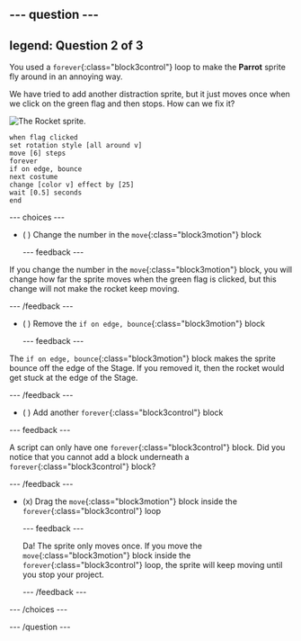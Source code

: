 --- question ---
---
legend: Question 2 of 3
---

You used a `forever`{:class="block3control"} loop to make the **Parrot** sprite fly around in an annoying way.

We have tried to add another distraction sprite, but it just moves once when we click on the green flag and then stops. How can we fix it?

![The Rocket sprite.](images/rocket-sprite.png)

```blocks3
when flag clicked
set rotation style [all around v] 
move [6] steps 
forever 
if on edge, bounce 
next costume 
change [color v] effect by [25] 
wait [0.5] seconds 
end
```

--- choices ---

- ( ) Change the number in the `move`{:class="block3motion"} block

  --- feedback ---

If you change the number in the `move`{:class="block3motion"} block, you will change how far the sprite moves when the green flag is clicked, but this change will not make the rocket keep moving.

  --- /feedback ---

- ( ) Remove the `if on edge, bounce`{:class="block3motion"} block

  --- feedback ---

The `if on edge, bounce`{:class="block3motion"} block makes the sprite bounce off the edge of the Stage. If you removed it, then the rocket would get stuck at the edge of the Stage.

  --- /feedback ---

- ( ) Add another `forever`{:class="block3control"} block

--- feedback ---

A script can only have one `forever`{:class="block3control"} block. Did you notice that you cannot add a block underneath a `forever`{:class="block3control"} block?

--- /feedback ---

- (x) Drag the `move`{:class="block3motion"} block inside the `forever`{:class="block3control"} loop

  --- feedback ---

  Da! The sprite only moves once. If you move the `move`{:class="block3motion"} block inside the `forever`{:class="block3control"} loop, the sprite will keep moving until you stop your project.

  --- /feedback ---

--- /choices ---

--- /question ---
